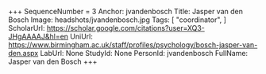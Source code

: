 +++
SequenceNumber =  3
Anchor: jvandenbosch
Title: Jasper van den Bosch
Image: headshots/jvandenbosch.jpg
Tags: [ "coordinator", ]
ScholarUrl: https://scholar.google.com/citations?user=XQ3-JHgAAAAJ&hl=en
UniUrl: https://www.birmingham.ac.uk/staff/profiles/psychology/bosch-jasper-van-den.aspx
LabUrl: None
StudyId: None
PersonId: jvandenbosch
FullName: Jasper van den Bosch
+++